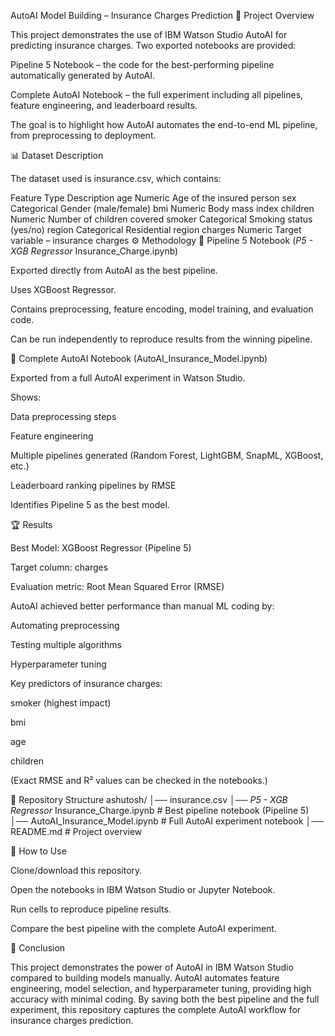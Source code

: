 AutoAI Model Building – Insurance Charges Prediction
📌 Project Overview

This project demonstrates the use of IBM Watson Studio AutoAI for predicting insurance charges.
Two exported notebooks are provided:

Pipeline 5 Notebook – the code for the best-performing pipeline automatically generated by AutoAI.

Complete AutoAI Notebook – the full experiment including all pipelines, feature engineering, and leaderboard results.

The goal is to highlight how AutoAI automates the end-to-end ML pipeline, from preprocessing to deployment.

📊 Dataset Description

The dataset used is insurance.csv, which contains:

Feature	Type	Description
age	Numeric	Age of the insured person
sex	Categorical	Gender (male/female)
bmi	Numeric	Body mass index
children	Numeric	Number of children covered
smoker	Categorical	Smoking status (yes/no)
region	Categorical	Residential region
charges	Numeric	Target variable – insurance charges
⚙️ Methodology
🔹 Pipeline 5 Notebook (_P5 - XGB Regressor_ Insurance_Charge.ipynb)

Exported directly from AutoAI as the best pipeline.

Uses XGBoost Regressor.

Contains preprocessing, feature encoding, model training, and evaluation code.

Can be run independently to reproduce results from the winning pipeline.

🔹 Complete AutoAI Notebook (AutoAI_Insurance_Model.ipynb)

Exported from a full AutoAI experiment in Watson Studio.

Shows:

Data preprocessing steps

Feature engineering

Multiple pipelines generated (Random Forest, LightGBM, SnapML, XGBoost, etc.)

Leaderboard ranking pipelines by RMSE

Identifies Pipeline 5 as the best model.

🏆 Results

Best Model: XGBoost Regressor (Pipeline 5)

Target column: charges

Evaluation metric: Root Mean Squared Error (RMSE)

AutoAI achieved better performance than manual ML coding by:

Automating preprocessing

Testing multiple algorithms

Hyperparameter tuning

Key predictors of insurance charges:

smoker (highest impact)

bmi

age

children

(Exact RMSE and R² values can be checked in the notebooks.)

📂 Repository Structure
ashutosh/
│── insurance.csv
│── _P5 - XGB Regressor_ Insurance_Charge.ipynb   # Best pipeline notebook (Pipeline 5)
│── AutoAI_Insurance_Model.ipynb                  # Full AutoAI experiment notebook
│── README.md                                     # Project overview

🚀 How to Use

Clone/download this repository.

Open the notebooks in IBM Watson Studio or Jupyter Notebook.

Run cells to reproduce pipeline results.

Compare the best pipeline with the complete AutoAI experiment.

📌 Conclusion

This project demonstrates the power of AutoAI in IBM Watson Studio compared to building models manually. AutoAI automates feature engineering, model selection, and hyperparameter tuning, providing high accuracy with minimal coding.
By saving both the best pipeline and the full experiment, this repository captures the complete AutoAI workflow for insurance charges prediction.
